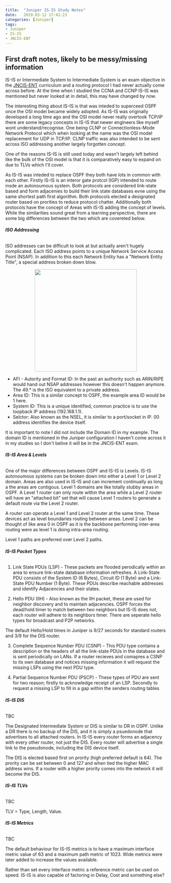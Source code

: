 ```yaml
---
title:  "Juniper IS-IS Study Notes"
date:   2019-03-12 17:41:23
categories: [Juniper]
tags: 
- Juniper 
- IS-IS
- JNCIS-ENT
---
```


## **First draft notes, likely to be messy/missing information**

IS-IS or Intermediate System to Intermediate System is an exam objective in the <a href="https://www.juniper.net/uk/en/training/certification/certification-tracks/ent-routing-switching-track?tab=jncis-enterprise">JNCIS-ENT</a> curriculum and a routing protocol I had never actually come across before. At the time when I studied the CCNA and CCNP IS-IS was mentioned but never looked at in detail, this may have changed by now.

The interesting thing about IS-IS is that was inteded to superceed OSPF once the OSI model became widely adopted. As IS-IS was originally developed a long time ago and the OSI model never really overtook TCP/IP there are some legacy concepts in IS-IS that newer engineers like myself wont understand/recognise. One being CLNP or Connectionless-Mode Network Protocol which when looking at the name was the OSI model replacement for UDP in TCP/IP. CLNP traffic was also intended to be sent across ISO addressing another largely forgotten concept.

One of the reasons IS-IS is still used today and wasn't largely left behind like the bulk of the OSI model is that it is comparatively easy to expand on due to TLVs which I'll cover. 

As IS-IS was inteded to replace OSPF they both have lots in common with each other. Firstly IS-IS is an interor gate protcol (IGP) intended to route insde an autonoumous system. Both protocols are considered link-state based and form adjacenies to build their link state databases evne using the same shortest path first algorithm. Both protocols elected a designated router based on prorities to reduce protocol chatter. Additionally both protocols have the concept of Areas with IS-IS adding the concept of levels. While the similarities sound great from a learning perspective, there are some big differences between the two which are covereted below.

###### **ISO Addressing** 
ISO addresses can be difficult to look at but actually aren't hugely complicated. Each ISO address points to a unique Network Service Access Point (NSAP). In addition to this each Network Entity has a "Network Entity Title", a special address broken down blow.

<div style="text-align:center;"><a href="/images/posts/2019/02/ISO_Address.png"><img src="/images/posts/2019/02/ISO_Address.png" width="320" ></a></div> 

<ul style="list-style-type:disc">
  <li>AFI - Autority and Format ID: In the past an authority such as ARIN/RIPE would hand out NSAP addresses however this doesn't happen anymore. The 49.* is the ISO equivalent to a private address. </li> 
  <li>Area ID: This is a similar concept to OSPF, the example area ID would be 1 here.</li>
  <li>System ID:  This is a unique identified, common practice is to use the loopback IP address (192.168.1.1). </li>
  <li>Selctor:  Also known as the NSEL, it is similar to a port/socket in IP. 00 address identifies the device itself. </li>
</ul>  

It is important to note I did not include the Domain ID in my example. The domain ID is mentioned in the Juniper configuration I haven't come across it in my studies so I don't belive it will be in the JNCIS-ENT exam.

###### **IS-IS Area & Levels** 
One of the major differences between OSPF and IS-IS is Levels. IS-IS autonoumous systems can be broken down into either a Level 1 or Level 2 domain. Areas are also used in IS-IS and can increment continually as long a the areas are contigous. Level 1 domains are like totally stubby areas in OSPF. A Level 1 router can only route within the area while a Level 2 router will have an "attached bit" set that will cause Level 1 routers to generate a default route via the Level 2 router.

A router can operate a Level 1 and Level 2 router at the same time. These devices act as level boundaries routing between areas. Level 2 can be thought of like area 0 in OSPF as it is the backbone performing inter-area routing were as level 1 is doing intra-area routing.

Level 1 paths are preferred over Level 2 paths. 

###### **IS-IS Packet Types** 

1) Link State PDUs (LSP) - 
These packets are flooded perodically *within* an area to ensure link-state database information refreshes. A Link-State PDU consists of the System ID (6 Bytes), Circuit ID (1 Byte) and a Link-State PDU Number (1 Byte). These PDUs describe reachable addresses and identify Adjacencies and their states.

2) Hello PDU (IIH) -
Also known as the IIH packet, these are used for neighbor discovery and to maintain adjacencies. OSPF forces the dead/hold timer to match between two neighbors but IS-IS does not, each router will adhere to its neighbors timer. There are seperate hello types for broadcast and P2P networks.

The default Hello/Hold times in Juniper is 9/27 seconds for standard routers and 3/9 for the DIS router.

3) Complete Sequence Number PDU (CSNP) -
This PDU type contains a description or the headers of all the link-state PDUs in the database and is sent periodically on LANs. If a router recieves and comapres a CSNP to its own database and notices missing information it will request the missing LSPs using the next PDU type.

4) Partial Sequence Number PDU (PSCP) -
These types of PDU are sent for two reason; firstly to acknowledge receipt of an LSP. Secondly to request a missing LSP to fill in a gap within the senders routing tables


###### **IS-IS DIS** 
TBC

The Designated Intermediate System or DIS is similar to DR in OSPF. Unlike a DR there is no backup of the DIS, and it is simply a psuedonode that advertises to all attached routers. In IS-IS every router forms an adjacency with every other router, not just the DIS. Every router will advertise a single link to the pseudonode, including the DIS device itself.

The DIS is elected based first on prority (high preferred default is 64). The prority can be set between 0 and 127 and when tied the higher MAC address wins. If a router with a higher prority comes into the network it will become the DIS.

###### **IS-IS TLVs** 
TBC 

TLV = Type, Length, Value.



###### **IS-IS Metrics** 
TBC 

The default behaviour for IS-IS metrics is to have a maximum interface metric value of 63 and a maximum path metric of 1023. 
Wide metrics were later added to increase the values available.

Rather than set every interface metric a reference metric can be used on speed. IS-IS is also capable of factoring in Delay, Cost and something else?
